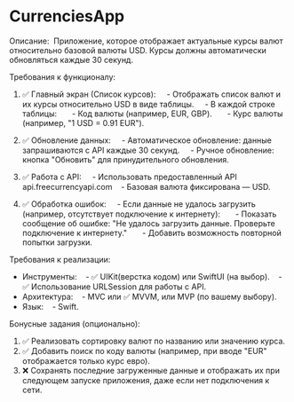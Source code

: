# CurrenciesApp
Описание:  
Приложение, которое отображает актуальные курсы валют относительно базовой валюты USD. Курсы должны автоматически обновляться каждые 30 секунд.

Требования к функционалу:  

1. ✅ Главный экран (Список курсов):  
   - Отображать список валют и их курсы относительно USD в виде таблицы.  
   - В каждой строке таблицы:  
     - Код валюты (например, EUR, GBP).  
     - Курс валюты (например, "1 USD = 0.91 EUR").  

2. ✅ Обновление данных:  
   - Автоматическое обновление: данные запрашиваются с API каждые 30 секунд.  
   - Ручное обновление: кнопка "Обновить" для принудительного обновления.  

3. ✅ Работа с API:  
   - Использовать предоставленный API api.freecurrencyapi.com 
   - Базовая валюта фиксирована — USD.  

4. ✅ Обработка ошибок:  
   - Если данные не удалось загрузить (например, отсутствует подключение к интернету):  
     - Показать сообщение об ошибке: "Не удалось загрузить данные. Проверьте подключение к интернету."  
     - Добавить возможность повторной попытки загрузки.  

Требования к реализации:  

- Инструменты:  
  - ✅ UIKit(верстка кодом) или SwiftUI (на выбор).  
  - ✅ Использование URLSession для работы с API.  
- Архитектура:  
  - MVC или ✅ MVVM, или MVP (по вашему выбору).  
- Язык:  
  - Swift.  

Бонусные задания (опционально):  

1. ✅ Реализовать сортировку валют по названию или значению курса.  
2. ✅ Добавить поиск по коду валюты (например, при вводе "EUR" отображается только курс евро).  
3. ❌ Сохранять последние загруженные данные и отображать их при следующем запуске приложения, даже если нет подключения к сети.
